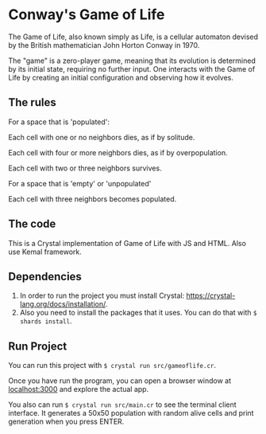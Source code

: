 # Conway's Game of Life
The Game of Life, also known simply as Life, is a cellular automaton devised by the British mathematician John Horton Conway in 1970.

The "game" is a zero-player game, meaning that its evolution is determined by its initial state, requiring no further input. One interacts with the Game of Life by creating an initial configuration and observing how it evolves.
## The rules

For a space that is 'populated':

Each cell with one or no neighbors dies, as if by solitude.

Each cell with four or more neighbors dies, as if by overpopulation.

Each cell with two or three neighbors survives.

For a space that is 'empty' or 'unpopulated'

Each cell with three neighbors becomes populated.

## The code

This is a Crystal implementation of Game of Life with JS and HTML. Also use Kemal framework.

## Dependencies
1. In order to run the project you must install Crystal: https://crystal-lang.org/docs/installation/.
2. Also you need to install the packages that it uses. You can do that with `$ shards install`.

## Run Project
You can run this project with `$ crystal run src/gameoflife.cr`.

Once you have run the program, you can open a browser window at [localhost:3000](localhost:3000) and explore the actual app.

You also can run `$ crystal run src/main.cr` to see the terminal client interface. It generates a 50x50 population with random alive cells and print generation when you press ENTER.
